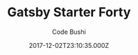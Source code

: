 ---
title: Gatsby Starter Forty
github: https://github.com/codebushi/gatsby-starter-forty
demo: https://gatsby-forty.surge.sh/
author: Code Bushi
ssg:
  - Gatsby
cms:
  - Markdown
date: 2017-12-02T23:10:35.000Z
description: >-
  Gatsby.js V2 starter template based on Forty, designed by HTML5 UP. Check out
  https://codebushi.com/gatsby-starters-and-themes/ for more Gatsby starters.
draft: true
publish_date: '2017-12-02T23:10:35Z'
update_date: '2020-01-25T22:40:52Z'
github_star: 208
github_fork: 101
---